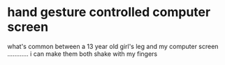 # hand gesture controlled computer screen
 what's common between a 13 year old girl's leg and my computer screen ............ i can make them both shake with my fingers
